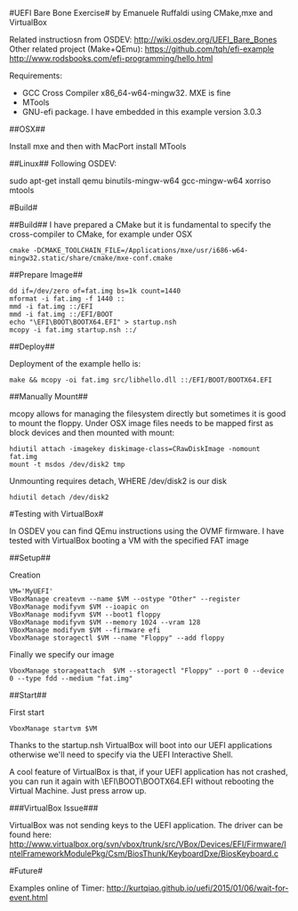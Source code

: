 #UEFI Bare Bone Exercise#
by Emanuele Ruffaldi
using CMake,mxe and VirtualBox

Related instructiosn from OSDEV: http://wiki.osdev.org/UEFI_Bare_Bones
Other related project (Make+QEmu): https://github.com/tqh/efi-example http://www.rodsbooks.com/efi-programming/hello.html


Requirements:
- GCC Cross Compiler x86_64-w64-mingw32. MXE is fine
- MTools 
- GNU-efi package. I have embedded in this example version 3.0.3

##OSX##

Install mxe and then with MacPort install MTools

##Linux##
Following OSDEV:

sudo apt-get install qemu binutils-mingw-w64 gcc-mingw-w64 xorriso mtools

#Build#

##Build##
I have prepared a CMake but it is fundamental to specify the cross-compiler to CMake, for example under OSX

	cmake -DCMAKE_TOOLCHAIN_FILE=/Applications/mxe/usr/i686-w64-mingw32.static/share/cmake/mxe-conf.cmake

##Prepare Image##

	dd if=/dev/zero of=fat.img bs=1k count=1440
	mformat -i fat.img -f 1440 ::
	mmd -i fat.img ::/EFI
	mmd -i fat.img ::/EFI/BOOT
	echo "\EFI\BOOT\BOOTX64.EFI" > startup.nsh
	mcopy -i fat.img startup.nsh ::/

##Deploy##

Deployment of the example hello is:

	make &&	mcopy -oi fat.img src/libhello.dll ::/EFI/BOOT/BOOTX64.EFI

##Manually Mount##

mcopy allows for managing the filesystem directly but sometimes it is good to mount the floppy. Under OSX image files needs to be mapped first as block devices and then mounted with mount:

	hdiutil attach -imagekey diskimage-class=CRawDiskImage -nomount fat.img
	mount -t msdos /dev/disk2 tmp

Unmounting requires detach, WHERE /dev/disk2 is our disk

	hdiutil detach /dev/disk2

#Testing with VirtualBox#

In OSDEV you can find QEmu instructions using the OVMF firmware. I have tested with VirtualBox booting a VM with the specified FAT image

##Setup##

Creation

	VM='MyUEFI'
	VBoxManage createvm --name $VM --ostype "Other" --register
	VBoxManage modifyvm $VM --ioapic on
	VBoxManage modifyvm $VM --boot1 floppy
	VBoxManage modifyvm $VM --memory 1024 --vram 128
	VBoxManage modifyvm $VM --firmware efi
	VboxManage storagectl $VM --name "Floppy" --add floppy

Finally we specify our image

	VboxManage storageattach  $VM --storagectl "Floppy" --port 0 --device 0 --type fdd --medium "fat.img"

##Start##

First start 

	VboxManage startvm $VM

Thanks to the startup.nsh VirtualBox will boot into our UEFI applications otherwise we'll need to specify via the UEFI Interactive Shell. 

A cool feature of VirtualBox is that, if your UEFI application has not crashed, you can run it again with \EFI\BOOT\BOOTX64.EFI without rebooting the Virtual Machine. Just press arrow up.

###VirtualBox Issue###

VirtualBox was not sending keys to the UEFI application. The driver can be found here: http://www.virtualbox.org/svn/vbox/trunk/src/VBox/Devices/EFI/Firmware/IntelFrameworkModulePkg/Csm/BiosThunk/KeyboardDxe/BiosKeyboard.c  


#Future#

Examples online of Timer: http://kurtqiao.github.io/uefi/2015/01/06/wait-for-event.html



